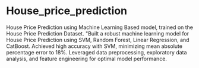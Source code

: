 # House_price_prediction
House Price Prediction using Machine Learning Based model, trained on the House Price Prediction Dataset. 
"Built a robust machine learning model for House Price Prediction using SVM, Random Forest, Linear Regression, and CatBoost. Achieved high accuracy with SVM, minimizing mean absolute percentage error to 18%. Leveraged data preprocessing, exploratory data analysis, and feature engineering for optimal model performance.
